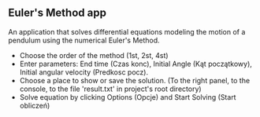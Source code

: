 ## Euler's Method app

An application that solves differential equations modeling the motion of a pendulum using the numerical Euler's Method.

- Choose the order of the method (1st, 2st, 4st)
- Enter parameters: End time (Czas konc), Initial Angle (Kąt początkowy), Initial angular velocity (Predkosc pocz).
- Choose a place to show or save the solution. (To the right panel, to the console, to the file 'result.txt' in project's root directory)
- Solve equation by clicking Options (Opcje) and Start Solving (Start obliczeń)
